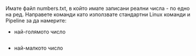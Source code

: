 Имате файл numbers.txt, в който имате записани реални числа - по едно на ред. Направете команди като използвате стандартни Linux команди и Pipeline за да намерите:

- най-голямото число

  ```bash cat numbers.txt | sort -n | tail -1


- най-малкото число

  ```bash cat numbers.txt | sort -n | head -1